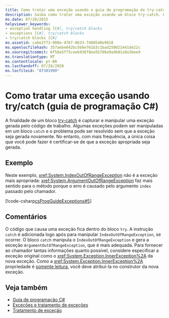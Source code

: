 ```yaml
---
title: Como tratar uma exceção usando o guia de programação do try-catch-C#
description: Saiba como tratar uma exceção usando um bloco try-catch. Consulte um exemplo de código e exiba recursos adicionais disponíveis.
ms.date: 07/20/2015
helpviewer_keywords:
- exception handling [C#], try/catch blocks
- exceptions [C#], try/catch blocks
- try/catch blocks [C#]
ms.assetid: ca8e3773-980e-4767-8633-7408540e9818
ms.openlocfilehash: 357aebe042bc5b6e761b3c1bad258021441de22c
ms.sourcegitcommit: 6f58a5f75ceeb936f8ee5b786e9adb81a9a3bee9
ms.translationtype: MT
ms.contentlocale: pt-BR
ms.lasthandoff: 07/28/2020
ms.locfileid: "87301990"
---
```

# <a name="how-to-handle-an-exception-using-trycatch-c-programming-guide"></a>Como tratar uma exceção usando try/catch (guia de programação C#)
A finalidade de um bloco [try-catch](../../language-reference/keywords/try-catch.md) é capturar e manipular uma exceção gerada pelo código de trabalho. Algumas exceções podem ser manipuladas em um bloco `catch` e o problema pode ser resolvido sem que a exceção seja gerada novamente. No entanto, com mais frequência, a única coisa que você pode fazer é certificar-se de que a exceção apropriada seja gerada.  
  
## <a name="example"></a>Exemplo  
 Neste exemplo, <xref:System.IndexOutOfRangeException> não é a exceção mais apropriada: <xref:System.ArgumentOutOfRangeException> faz mais sentido para o método porque o erro é causado pelo argumento `index` passado pelo chamador.  
  
 [!code-csharp[csProgGuideExceptions#5](~/samples/snippets/csharp/VS_Snippets_VBCSharp/csProgGuideExceptions/CS/Exceptions.cs#5)]  
  
## <a name="comments"></a>Comentários  
 O código que causa uma exceção fica dentro do bloco `try`. A instrução `catch` é adicionada logo após para manipular `IndexOutOfRangeException`, se ocorrer. O bloco `catch` manipula o `IndexOutOfRangeException` e gera a exceção `ArgumentOutOfRangeException`, que é mais adequada. Para fornecer ao chamador tantas informações quanto possível, considere especificar a exceção original como o <xref:System.Exception.InnerException%2A> da nova exceção. Como a <xref:System.Exception.InnerException%2A> propriedade é [somente leitura](../../properties.md#read-only), você deve atribuí-la no construtor da nova exceção.  
  
## <a name="see-also"></a>Veja também

- [Guia de programação C#](../index.md)
- [Exceções e tratamento de exceções](./index.md)
- [Tratamento de exceção](./exception-handling.md)

